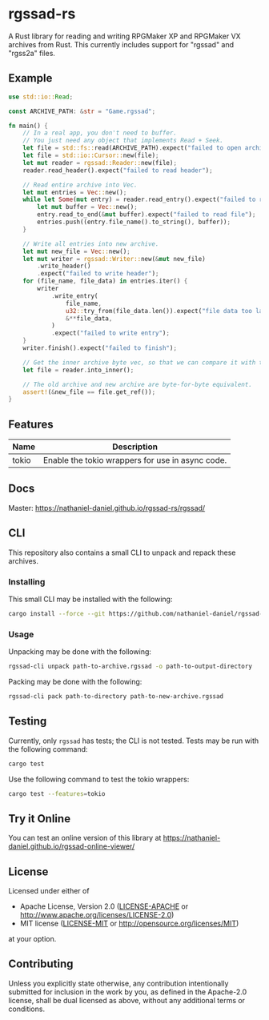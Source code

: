 # rgssad-rs
A Rust library for reading and writing RPGMaker XP and RPGMaker VX archives from Rust.
This currently includes support for "rgssad" and "rgss2a" files.

## Example
```rust
use std::io::Read;

const ARCHIVE_PATH: &str = "Game.rgssad";

fn main() {
    // In a real app, you don't need to buffer.
    // You just need any object that implements Read + Seek.
    let file = std::fs::read(ARCHIVE_PATH).expect("failed to open archive");
    let file = std::io::Cursor::new(file);
    let mut reader = rgssad::Reader::new(file);
    reader.read_header().expect("failed to read header");

    // Read entire archive into Vec.
    let mut entries = Vec::new();
    while let Some(mut entry) = reader.read_entry().expect("failed to read entry") {
        let mut buffer = Vec::new();
        entry.read_to_end(&mut buffer).expect("failed to read file");
        entries.push((entry.file_name().to_string(), buffer));
    }

    // Write all entries into new archive.
    let mut new_file = Vec::new();
    let mut writer = rgssad::Writer::new(&mut new_file)
        .write_header()
        .expect("failed to write header");
    for (file_name, file_data) in entries.iter() {
        writer
            .write_entry(
                file_name,
                u32::try_from(file_data.len()).expect("file data too large"),
                &**file_data,
            )
            .expect("failed to write entry");
    }
    writer.finish().expect("failed to finish");

    // Get the inner archive byte vec, so that we can compare it with the new archive.
    let file = reader.into_inner();

    // The old archive and new archive are byte-for-byte equivalent.
    assert!(&new_file == file.get_ref());
}
```

## Features
| Name  | Description                                      |
|-------|--------------------------------------------------|
| tokio | Enable the tokio wrappers for use in async code. |

## Docs
Master: https://nathaniel-daniel.github.io/rgssad-rs/rgssad/

## CLI
This repository also contains a small CLI to unpack and repack these archives.

### Installing
This small CLI may be installed with the following:
```bash
cargo install --force --git https://github.com/nathaniel-daniel/rgssad-rs
```

### Usage
Unpacking may be done with the following:
```bash
rgssad-cli unpack path-to-archive.rgssad -o path-to-output-directory
```

Packing may be done with the following:
```bash
rgssad-cli pack path-to-directory path-to-new-archive.rgssad
```

## Testing
Currently, only `rgssad` has tests; the CLI is not tested.
Tests may be run with the following command:
```bash
cargo test
```
Use the following command to test the tokio wrappers:
```bash
cargo test --features=tokio
```

## Try it Online
You can test an online version of this library at https://nathaniel-daniel.github.io/rgssad-online-viewer/

## License
Licensed under either of
 * Apache License, Version 2.0
   ([LICENSE-APACHE](LICENSE-APACHE) or http://www.apache.org/licenses/LICENSE-2.0)
 * MIT license
   ([LICENSE-MIT](LICENSE-MIT) or http://opensource.org/licenses/MIT)

at your option.

## Contributing
Unless you explicitly state otherwise, any contribution intentionally submitted for inclusion in the work by you, as defined in the Apache-2.0 license, shall be dual licensed as above, without any additional terms or conditions.
